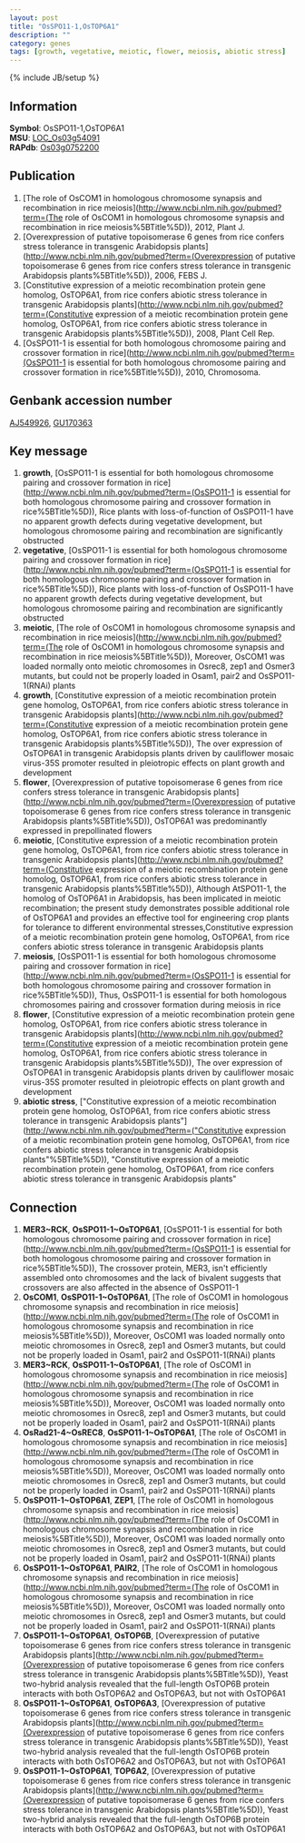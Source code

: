 ```yaml
---
layout: post
title: "OsSPO11-1,OsTOP6A1"
description: ""
category: genes
tags: [growth, vegetative, meiotic, flower, meiosis, abiotic stress]
---
```

{% include JB/setup %}

## Information
__Symbol__: OsSPO11-1,OsTOP6A1  
__MSU__: [LOC_Os03g54091](http://rice.plantbiology.msu.edu/cgi-bin/ORF_infopage.cgi?orf=LOC_Os03g54091)  
__RAPdb__: [Os03g0752200](http://rapdb.dna.affrc.go.jp/viewer/gbrowse_details/irgsp1?name=Os03g0752200)  

## Publication
1. [The role of OsCOM1 in homologous chromosome synapsis and recombination in rice meiosis](http://www.ncbi.nlm.nih.gov/pubmed?term=(The role of OsCOM1 in homologous chromosome synapsis and recombination in rice meiosis%5BTitle%5D)), 2012, Plant J.
2. [Overexpression of putative topoisomerase 6 genes from rice confers stress tolerance in transgenic Arabidopsis plants](http://www.ncbi.nlm.nih.gov/pubmed?term=(Overexpression of putative topoisomerase 6 genes from rice confers stress tolerance in transgenic Arabidopsis plants%5BTitle%5D)), 2006, FEBS J.
3. [Constitutive expression of a meiotic recombination protein gene homolog, OsTOP6A1, from rice confers abiotic stress tolerance in transgenic Arabidopsis plants](http://www.ncbi.nlm.nih.gov/pubmed?term=(Constitutive expression of a meiotic recombination protein gene homolog, OsTOP6A1, from rice confers abiotic stress tolerance in transgenic Arabidopsis plants%5BTitle%5D)), 2008, Plant Cell Rep.
4. [OsSPO11-1 is essential for both homologous chromosome pairing and crossover formation in rice](http://www.ncbi.nlm.nih.gov/pubmed?term=(OsSPO11-1 is essential for both homologous chromosome pairing and crossover formation in rice%5BTitle%5D)), 2010, Chromosoma.

## Genbank accession number
[AJ549926](http://www.ncbi.nlm.nih.gov/nuccore/AJ549926), [GU170363](http://www.ncbi.nlm.nih.gov/nuccore/GU170363)

## Key message
1. __growth__, [OsSPO11-1 is essential for both homologous chromosome pairing and crossover formation in rice](http://www.ncbi.nlm.nih.gov/pubmed?term=(OsSPO11-1 is essential for both homologous chromosome pairing and crossover formation in rice%5BTitle%5D)),  Rice plants with loss-of-function of OsSPO11-1 have no apparent growth defects during vegetative development, but homologous chromosome pairing and recombination are significantly obstructed
2. __vegetative__, [OsSPO11-1 is essential for both homologous chromosome pairing and crossover formation in rice](http://www.ncbi.nlm.nih.gov/pubmed?term=(OsSPO11-1 is essential for both homologous chromosome pairing and crossover formation in rice%5BTitle%5D)),  Rice plants with loss-of-function of OsSPO11-1 have no apparent growth defects during vegetative development, but homologous chromosome pairing and recombination are significantly obstructed
3. __meiotic__, [The role of OsCOM1 in homologous chromosome synapsis and recombination in rice meiosis](http://www.ncbi.nlm.nih.gov/pubmed?term=(The role of OsCOM1 in homologous chromosome synapsis and recombination in rice meiosis%5BTitle%5D)),  Moreover, OsCOM1 was loaded normally onto meiotic chromosomes in Osrec8, zep1 and Osmer3 mutants, but could not be properly loaded in Osam1, pair2 and OsSPO11-1(RNAi) plants
4. __growth__, [Constitutive expression of a meiotic recombination protein gene homolog, OsTOP6A1, from rice confers abiotic stress tolerance in transgenic Arabidopsis plants](http://www.ncbi.nlm.nih.gov/pubmed?term=(Constitutive expression of a meiotic recombination protein gene homolog, OsTOP6A1, from rice confers abiotic stress tolerance in transgenic Arabidopsis plants%5BTitle%5D)),  The over expression of OsTOP6A1 in transgenic Arabidopsis plants driven by cauliflower mosaic virus-35S promoter resulted in pleiotropic effects on plant growth and development
5. __flower__, [Overexpression of putative topoisomerase 6 genes from rice confers stress tolerance in transgenic Arabidopsis plants](http://www.ncbi.nlm.nih.gov/pubmed?term=(Overexpression of putative topoisomerase 6 genes from rice confers stress tolerance in transgenic Arabidopsis plants%5BTitle%5D)),  OsTOP6A1 was predominantly expressed in prepollinated flowers
6. __meiotic__, [Constitutive expression of a meiotic recombination protein gene homolog, OsTOP6A1, from rice confers abiotic stress tolerance in transgenic Arabidopsis plants](http://www.ncbi.nlm.nih.gov/pubmed?term=(Constitutive expression of a meiotic recombination protein gene homolog, OsTOP6A1, from rice confers abiotic stress tolerance in transgenic Arabidopsis plants%5BTitle%5D)),  Although AtSPO11-1, the homolog of OsTOP6A1 in Arabidopsis, has been implicated in meiotic recombination; the present study demonstrates possible additional role of OsTOP6A1 and provides an effective tool for engineering crop plants for tolerance to different environmental stresses,Constitutive expression of a meiotic recombination protein gene homolog, OsTOP6A1, from rice confers abiotic stress tolerance in transgenic Arabidopsis plants
7. __meiosis__, [OsSPO11-1 is essential for both homologous chromosome pairing and crossover formation in rice](http://www.ncbi.nlm.nih.gov/pubmed?term=(OsSPO11-1 is essential for both homologous chromosome pairing and crossover formation in rice%5BTitle%5D)),  Thus, OsSPO11-1 is essential for both homologous chromosomes pairing and crossover formation during meiosis in rice
8. __flower__, [Constitutive expression of a meiotic recombination protein gene homolog, OsTOP6A1, from rice confers abiotic stress tolerance in transgenic Arabidopsis plants](http://www.ncbi.nlm.nih.gov/pubmed?term=(Constitutive expression of a meiotic recombination protein gene homolog, OsTOP6A1, from rice confers abiotic stress tolerance in transgenic Arabidopsis plants%5BTitle%5D)),  The over expression of OsTOP6A1 in transgenic Arabidopsis plants driven by cauliflower mosaic virus-35S promoter resulted in pleiotropic effects on plant growth and development
9. __abiotic stress__, ["Constitutive expression of a meiotic recombination protein gene homolog, OsTOP6A1, from rice confers abiotic stress tolerance in transgenic Arabidopsis plants"](http://www.ncbi.nlm.nih.gov/pubmed?term=("Constitutive expression of a meiotic recombination protein gene homolog, OsTOP6A1, from rice confers abiotic stress tolerance in transgenic Arabidopsis plants"%5BTitle%5D)), "Constitutive expression of a meiotic recombination protein gene homolog, OsTOP6A1, from rice confers abiotic stress tolerance in transgenic Arabidopsis plants"

## Connection
1. __MER3~RCK__, __OsSPO11-1~OsTOP6A1__, [OsSPO11-1 is essential for both homologous chromosome pairing and crossover formation in rice](http://www.ncbi.nlm.nih.gov/pubmed?term=(OsSPO11-1 is essential for both homologous chromosome pairing and crossover formation in rice%5BTitle%5D)),  The crossover protein, MER3, isn't efficiently assembled onto chromosomes and the lack of bivalent suggests that crossovers are also affected in the absence of OsSPO11-1
2. __OsCOM1__, __OsSPO11-1~OsTOP6A1__, [The role of OsCOM1 in homologous chromosome synapsis and recombination in rice meiosis](http://www.ncbi.nlm.nih.gov/pubmed?term=(The role of OsCOM1 in homologous chromosome synapsis and recombination in rice meiosis%5BTitle%5D)),  Moreover, OsCOM1 was loaded normally onto meiotic chromosomes in Osrec8, zep1 and Osmer3 mutants, but could not be properly loaded in Osam1, pair2 and OsSPO11-1(RNAi) plants
3. __MER3~RCK__, __OsSPO11-1~OsTOP6A1__, [The role of OsCOM1 in homologous chromosome synapsis and recombination in rice meiosis](http://www.ncbi.nlm.nih.gov/pubmed?term=(The role of OsCOM1 in homologous chromosome synapsis and recombination in rice meiosis%5BTitle%5D)),  Moreover, OsCOM1 was loaded normally onto meiotic chromosomes in Osrec8, zep1 and Osmer3 mutants, but could not be properly loaded in Osam1, pair2 and OsSPO11-1(RNAi) plants
4. __OsRad21-4~OsREC8__, __OsSPO11-1~OsTOP6A1__, [The role of OsCOM1 in homologous chromosome synapsis and recombination in rice meiosis](http://www.ncbi.nlm.nih.gov/pubmed?term=(The role of OsCOM1 in homologous chromosome synapsis and recombination in rice meiosis%5BTitle%5D)),  Moreover, OsCOM1 was loaded normally onto meiotic chromosomes in Osrec8, zep1 and Osmer3 mutants, but could not be properly loaded in Osam1, pair2 and OsSPO11-1(RNAi) plants
5. __OsSPO11-1~OsTOP6A1__, __ZEP1__, [The role of OsCOM1 in homologous chromosome synapsis and recombination in rice meiosis](http://www.ncbi.nlm.nih.gov/pubmed?term=(The role of OsCOM1 in homologous chromosome synapsis and recombination in rice meiosis%5BTitle%5D)),  Moreover, OsCOM1 was loaded normally onto meiotic chromosomes in Osrec8, zep1 and Osmer3 mutants, but could not be properly loaded in Osam1, pair2 and OsSPO11-1(RNAi) plants
6. __OsSPO11-1~OsTOP6A1__, __PAIR2__, [The role of OsCOM1 in homologous chromosome synapsis and recombination in rice meiosis](http://www.ncbi.nlm.nih.gov/pubmed?term=(The role of OsCOM1 in homologous chromosome synapsis and recombination in rice meiosis%5BTitle%5D)),  Moreover, OsCOM1 was loaded normally onto meiotic chromosomes in Osrec8, zep1 and Osmer3 mutants, but could not be properly loaded in Osam1, pair2 and OsSPO11-1(RNAi) plants
7. __OsSPO11-1~OsTOP6A1__, __OsTOP6B__, [Overexpression of putative topoisomerase 6 genes from rice confers stress tolerance in transgenic Arabidopsis plants](http://www.ncbi.nlm.nih.gov/pubmed?term=(Overexpression of putative topoisomerase 6 genes from rice confers stress tolerance in transgenic Arabidopsis plants%5BTitle%5D)),  Yeast two-hybrid analysis revealed that the full-length OsTOP6B protein interacts with both OsTOP6A2 and OsTOP6A3, but not with OsTOP6A1
8. __OsSPO11-1~OsTOP6A1__, __OsTOP6A3__, [Overexpression of putative topoisomerase 6 genes from rice confers stress tolerance in transgenic Arabidopsis plants](http://www.ncbi.nlm.nih.gov/pubmed?term=(Overexpression of putative topoisomerase 6 genes from rice confers stress tolerance in transgenic Arabidopsis plants%5BTitle%5D)),  Yeast two-hybrid analysis revealed that the full-length OsTOP6B protein interacts with both OsTOP6A2 and OsTOP6A3, but not with OsTOP6A1
9. __OsSPO11-1~OsTOP6A1__, __TOP6A2__, [Overexpression of putative topoisomerase 6 genes from rice confers stress tolerance in transgenic Arabidopsis plants](http://www.ncbi.nlm.nih.gov/pubmed?term=(Overexpression of putative topoisomerase 6 genes from rice confers stress tolerance in transgenic Arabidopsis plants%5BTitle%5D)),  Yeast two-hybrid analysis revealed that the full-length OsTOP6B protein interacts with both OsTOP6A2 and OsTOP6A3, but not with OsTOP6A1


